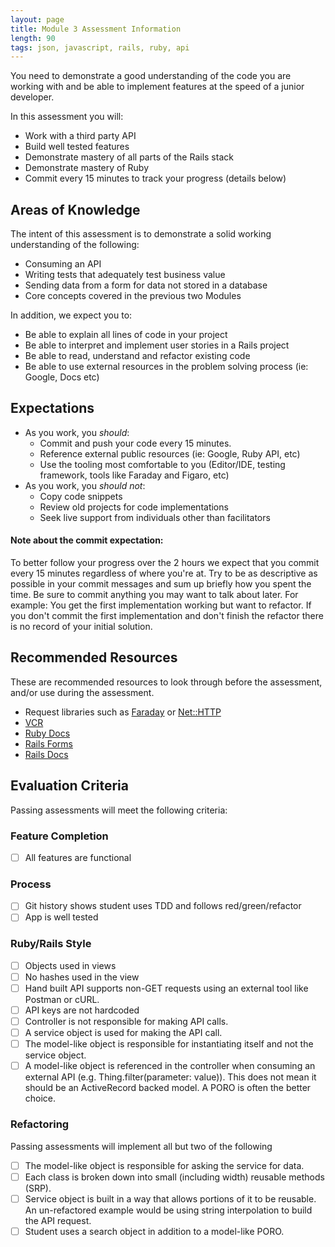 ```yaml
---
layout: page
title: Module 3 Assessment Information
length: 90
tags: json, javascript, rails, ruby, api
---
```


You need to demonstrate a good understanding of the code you are working with and be able to implement features at the speed of a junior developer.

In this assessment you will:

* Work with a third party API
* Build well tested features
* Demonstrate mastery of all parts of the Rails stack
* Demonstrate mastery of Ruby
* Commit every 15 minutes to track your progress (details below)

## Areas of Knowledge

The intent of this assessment is to demonstrate a solid working understanding of the following:

* Consuming an API
* Writing tests that adequately test business value
* Sending data from a form for data not stored in a database
* Core concepts covered in the previous two Modules

In addition, we expect you to:

* Be able to explain all lines of code in your project
* Be able to interpret and implement user stories in a Rails project
* Be able to read, understand and refactor existing code
* Be able to use external resources in the problem solving process (ie: Google, Docs etc)

## Expectations

* As you work, you *should*:
  * Commit and push your code every 15 minutes.
  * Reference external public resources (ie: Google, Ruby API, etc)
  * Use the tooling most comfortable to you (Editor/IDE, testing framework, tools like Faraday and Figaro, etc)
* As you work, you *should not*:
  * Copy code snippets
  * Review old projects for code implementations
  * Seek live support from individuals other than facilitators


#### Note about the commit expectation:

To better follow your progress over the 2 hours we expect that you commit every 15 minutes regardless of where you're at. Try to be as descriptive as possible in your commit messages and sum up briefly how you spent the time. Be sure to commit anything you may want to talk about later. For example: You get the first implementation working but want to refactor. If you don't commit the first implementation and don't finish the refactor there is no record of your initial solution.

## Recommended Resources

These are recommended resources to look through before the assessment, and/or use during the assessment.

* Request libraries such as [Faraday](https://github.com/lostisland/faraday) or [Net::HTTP](http://ruby-doc.org/stdlib-2.3.0/libdoc/net/http/rdoc/Net/HTTP.html)
* [VCR](https://github.com/vcr/vcr)
* [Ruby Docs](http://ruby-doc.org/)
* [Rails Forms](http://guides.rubyonrails.org/form_helpers.html)
* [Rails Docs](http://api.rubyonrails.org/)


## Evaluation Criteria

Passing assessments will meet the following criteria:

### Feature Completion

- [ ] All features are functional

### Process

- [ ] Git history shows student uses TDD and follows red/green/refactor
- [ ] App is well tested

### Ruby/Rails Style

- [ ] Objects used in views
- [ ] No hashes used in the view
- [ ] Hand built API supports non-GET requests using an external tool like Postman or cURL.
- [ ] API keys are not hardcoded
- [ ] Controller is not responsible for making API calls.
- [ ] A service object is used for making the API call.
- [ ] The model-like object is responsible for instantiating itself and not the service object.
- [ ] A model-like object is referenced in the controller when consuming an external API (e.g. Thing.filter(parameter: value)). This does not mean it should be an ActiveRecord backed model. A PORO is often the better choice.

### Refactoring

Passing assessments will implement all but two of the following

- [ ] The model-like object is responsible for asking the service for data.
- [ ] Each class is broken down into small (including width) reusable methods (SRP).
- [ ] Service object is built in a way that allows portions of it to be reusable. An un-refactored example would be using string interpolation to build the API request.
- [ ] Student uses a search object in addition to a model-like PORO.
